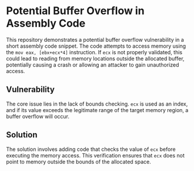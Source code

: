 # Potential Buffer Overflow in Assembly Code

This repository demonstrates a potential buffer overflow vulnerability in a short assembly code snippet. The code attempts to access memory using the `mov eax, [ebx+ecx*4]` instruction.  If `ecx` is not properly validated, this could lead to reading from memory locations outside the allocated buffer, potentially causing a crash or allowing an attacker to gain unauthorized access.

## Vulnerability

The core issue lies in the lack of bounds checking.  `ecx` is used as an index, and if its value exceeds the legitimate range of the target memory region, a buffer overflow will occur.

## Solution

The solution involves adding code that checks the value of `ecx` before executing the memory access. This verification ensures that `ecx` does not point to memory outside the bounds of the allocated space.
